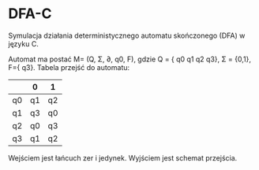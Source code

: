 # DFA-C
Symulacja działania deterministycznego automatu skończonego (DFA) w języku C.

Automat ma postać M= (Q, Σ, ∂, q0, F), gdzie Q = { q0 q1 q2 q3}, Σ = {0,1}, F={ q3}. 
Tabela przejść do automatu:

|   | 0 | 1 |
| :---: | :---: | :---: |
| q0  | q1 | q2 |
| q1  | q3 | q0 |
| q2  | q0 | q3 |
| q3  | q1 | q2 |

Wejściem jest łańcuch zer i jedynek. Wyjściem jest schemat przejścia.
